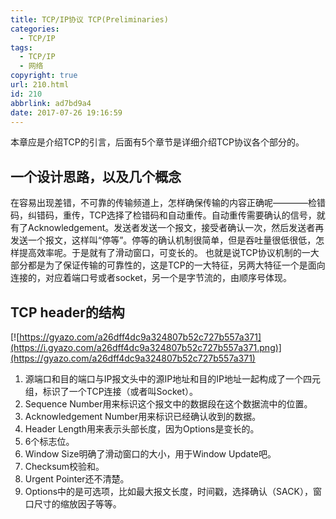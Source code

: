 ```yaml
---
title: TCP/IP协议 TCP(Preliminaries)
categories:
  - TCP/IP
tags:
  - TCP/IP
  - 网络
copyright: true
url: 210.html
id: 210
abbrlink: ad7bd9a4
date: 2017-07-26 19:16:59
---
```


本章应是介绍TCP的引言，后面有5个章节是详细介绍TCP协议各个部分的。

一个设计思路，以及几个概念
-------------

在容易出现差错，不可靠的传输频道上，怎样确保传输的内容正确呢————检错码，纠错码，重传，TCP选择了检错码和自动重传。自动重传需要确认的信号，就有了Acknowledgement。发送者发送一个报文，接受者确认一次，然后发送者再发送一个报文，这样叫“停等”。停等的确认机制很简单，但是吞吐量很低很低，怎样提高效率呢。于是就有了滑动窗口，可变长的。 也就是说TCP协议机制的一大部分都是为了保证传输的可靠性的，这是TCP的一大特征，另两大特征一个是面向连接的，对应着端口号或者socket，另一个是字节流的，由顺序号体现。

<!-- more -->

TCP header的结构
-------------

[![https://gyazo.com/a26dff4dc9a324807b52c727b557a371](https://i.gyazo.com/a26dff4dc9a324807b52c727b557a371.png)](https://gyazo.com/a26dff4dc9a324807b52c727b557a371)

1.  源端口和目的端口与IP报文头中的源IP地址和目的IP地址一起构成了一个四元组，标识了一个TCP连接（或者叫Socket）。
2.  Sequence Number用来标识这个报文中的数据段在这个数据流中的位置。
3.  Acknowledgement Number用来标识已经确认收到的数据。
4.  Header Length用来表示头部长度，因为Options是变长的。
5.  6个标志位。
6.  Window Size明确了滑动窗口的大小，用于Window Update吧。
7.  Checksum校验和。
8.  Urgent Pointer还不清楚。
9.  Options中的是可选项，比如最大报文长度，时间戳，选择确认（SACK），窗口尺寸的缩放因子等等。